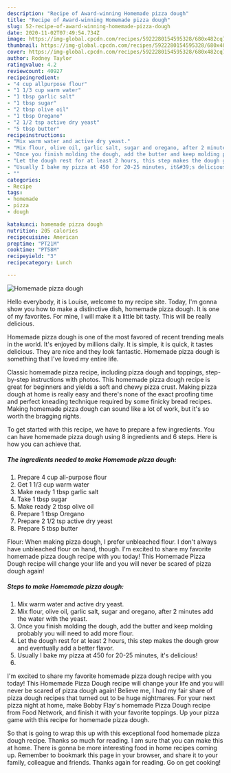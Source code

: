 ```yaml
---
description: "Recipe of Award-winning Homemade pizza dough"
title: "Recipe of Award-winning Homemade pizza dough"
slug: 52-recipe-of-award-winning-homemade-pizza-dough
date: 2020-11-02T07:49:54.734Z
image: https://img-global.cpcdn.com/recipes/5922280154595328/680x482cq70/homemade-pizza-dough-recipe-main-photo.jpg
thumbnail: https://img-global.cpcdn.com/recipes/5922280154595328/680x482cq70/homemade-pizza-dough-recipe-main-photo.jpg
cover: https://img-global.cpcdn.com/recipes/5922280154595328/680x482cq70/homemade-pizza-dough-recipe-main-photo.jpg
author: Rodney Taylor
ratingvalue: 4.2
reviewcount: 40927
recipeingredient:
- "4 cup allpurpose flour"
- "1 1/3 cup warm water"
- "1 tbsp garlic salt"
- "1 tbsp sugar"
- "2 tbsp olive oil"
- "1 tbsp Oregano"
- "2 1/2 tsp active dry yeast"
- "5 tbsp butter"
recipeinstructions:
- "Mix warm water and active dry yeast."
- "Mix flour, olive oil, garlic salt, sugar and oregano, after 2 minutes add the water with the yeast."
- "Once you finish molding the dough, add the butter and keep molding probably you will need to add more flour."
- "Let the dough rest for at least 2 hours, this step makes the dough grow and eventually add a better flavor."
- "Usually I bake my pizza at 450 for 20-25 minutes, it&#39;s delicious!"
- ""
categories:
- Recipe
tags:
- homemade
- pizza
- dough

katakunci: homemade pizza dough 
nutrition: 205 calories
recipecuisine: American
preptime: "PT21M"
cooktime: "PT58M"
recipeyield: "3"
recipecategory: Lunch

---
```



![Homemade pizza dough](https://img-global.cpcdn.com/recipes/5922280154595328/680x482cq70/homemade-pizza-dough-recipe-main-photo.jpg)

Hello everybody, it is Louise, welcome to my recipe site. Today, I'm gonna show you how to make a distinctive dish, homemade pizza dough. It is one of my favorites. For mine, I will make it a little bit tasty. This will be really delicious.

Homemade pizza dough is one of the most favored of recent trending meals in the world. It's enjoyed by millions daily. It is simple, it is quick, it tastes delicious. They are nice and they look fantastic. Homemade pizza dough is something that I've loved my entire life.

Classic homemade pizza recipe, including pizza dough and toppings, step-by-step instructions with photos. This homemade pizza dough recipe is great for beginners and yields a soft and chewy pizza crust. Making pizza dough at home is really easy and there&#39;s none of the exact proofing time and perfect kneading technique required by some finicky bread recipes. Making homemade pizza dough can sound like a lot of work, but it&#39;s so worth the bragging rights.


To get started with this recipe, we have to prepare a few ingredients. You can have homemade pizza dough using 8 ingredients and 6 steps. Here is how you can achieve that.

<!--inarticleads1-->

##### The ingredients needed to make Homemade pizza dough:

1. Prepare 4 cup all-purpose flour
1. Get 1 1/3 cup warm water
1. Make ready 1 tbsp garlic salt
1. Take 1 tbsp sugar
1. Make ready 2 tbsp olive oil
1. Prepare 1 tbsp Oregano
1. Prepare 2 1/2 tsp active dry yeast
1. Prepare 5 tbsp butter


Flour: When making pizza dough, I prefer unbleached flour. I don&#39;t always have unbleached flour on hand, though. I&#39;m excited to share my favorite homemade pizza dough recipe with you today! This Homemade Pizza Dough recipe will change your life and you will never be scared of pizza dough again! 

<!--inarticleads2-->

##### Steps to make Homemade pizza dough:

1. Mix warm water and active dry yeast.
1. Mix flour, olive oil, garlic salt, sugar and oregano, after 2 minutes add the water with the yeast.
1. Once you finish molding the dough, add the butter and keep molding probably you will need to add more flour.
1. Let the dough rest for at least 2 hours, this step makes the dough grow and eventually add a better flavor.
1. Usually I bake my pizza at 450 for 20-25 minutes, it&#39;s delicious!
1. 


I&#39;m excited to share my favorite homemade pizza dough recipe with you today! This Homemade Pizza Dough recipe will change your life and you will never be scared of pizza dough again! Believe me, I had my fair share of pizza dough recipes that turned out to be huge nightmares. For your next pizza night at home, make Bobby Flay&#39;s homemade Pizza Dough recipe from Food Network, and finish it with your favorite toppings. Up your pizza game with this recipe for homemade pizza dough. 

So that is going to wrap this up with this exceptional food homemade pizza dough recipe. Thanks so much for reading. I am sure that you can make this at home. There is gonna be more interesting food in home recipes coming up. Remember to bookmark this page in your browser, and share it to your family, colleague and friends. Thanks again for reading. Go on get cooking!
